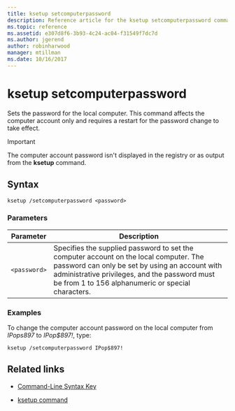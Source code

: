 ```yaml
---
title: ksetup setcomputerpassword
description: Reference article for the ksetup setcomputerpassword command, which sets the password for the local computer.
ms.topic: reference
ms.assetid: e307d8f6-3b93-4c24-ac04-f31549f7dc7d
ms.author: jgerend
author: robinharwood
manager: mtillman
ms.date: 10/16/2017
---
```


# ksetup setcomputerpassword

Sets the password for the local computer. This command affects the computer account only and requires a restart for the password change to take effect.

> [!IMPORTANT]
> The computer account password isn't displayed in the registry or as output from the **ksetup** command.

## Syntax

```
ksetup /setcomputerpassword <password>
```

### Parameters

| Parameter | Description |
| --------- | ----------- |
| `<password>` | Specifies the supplied password to set the computer account on the local computer. The password can only be set by using an account with administrative privileges, and the password must be from 1 to 156 alphanumeric or special characters. |

### Examples

To change the computer account password on the local computer from *IPops897* to *IPop$897!*, type:

```
ksetup /setcomputerpassword IPop$897!
```

## Related links

- [Command-Line Syntax Key](command-line-syntax-key.md)

- [ksetup command](ksetup.md)

